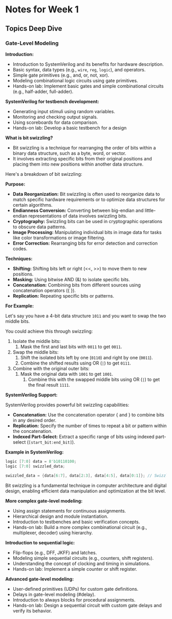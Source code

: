 # Notes for Week 1

## Topics Deep Dive

### Gate-Level Modeling

**Introduction:**

- Introduction to SystemVerilog and its benefits for hardware description.
- Basic syntax, data types (e.g., `wire`, `reg`, `logic`), and operators.
- Simple gate primitives (e.g., and, or, not, xor).
- Modeling combinational logic circuits using gate primitives.
- Hands-on lab: Implement basic gates and simple combinational circuits (e.g., half-adder, full-adder).

**SystemVerilog for testbench development:**

- Generating input stimuli using random variables.
- Monitoring and checking output signals.
- Using scoreboards for data comparison.
- Hands-on lab: Develop a basic testbench for a design

**What is bit swizzling?**

- Bit swizzling is a technique for rearranging the order of bits within a binary data structure, such as a byte, word, or vector.
- It involves extracting specific bits from their original positions and placing them into new positions within another data structure.

Here's a breakdown of bit swizzling:

**Purpose:**

- **Data Reorganization:** Bit swizzling is often used to reorganize data to match specific hardware requirements or to optimize data structures for certain algorithms.
- **Endianness Conversion:** Converting between big-endian and little-endian representations of data involves swizzling bits.
- **Cryptography:** Swizzling bits can be used in cryptographic operations to obscure data patterns.
- **Image Processing:** Manipulating individual bits in image data for tasks like color transformations or image filtering.
- **Error Correction:** Rearranging bits for error detection and correction codes.

**Techniques:**

- **Shifting:** Shifting bits left or right (<<, >>) to move them to new positions.
- **Masking:** Using bitwise AND (&) to isolate specific bits.
- **Concatenation:** Combining bits from different sources using concatenation operators ({ }).
- **Replication:** Repeating specific bits or patterns.

**For Example:**

Let's say you have a 4-bit data structure `1011` and you want to swap the two middle bits.

You could achieve this through swizzling:

1. Isolate the middle bits:
   1. Mask the first and last bits with `0011` to get `0011`.
1. Swap the middle bits:
   1. Shift the isolated bits left by one (`0110`) and right by one (`0011`).
   1. Combine the shifted results using OR (`|`) to get `0111`.
1. Combine with the original outer bits:
   1. Mask the original data with `1001` to get `1001`.
      1. Combine this with the swapped middle bits using OR (`|`) to get the final result `1111`.

**SystemVerilog Support:**

SystemVerilog provides powerful bit swizzling capabilities:

- **Concatenation:** Use the concatenation operator { and } to combine bits in any desired order.
- **Replication:** Specify the number of times to repeat a bit or pattern within the concatenation.
- **Indexed Part-Select:** Extract a specific range of bits using indexed part-select (`[start_bit:end_bit]`).

**Example in SystemVerilog:**

```verilog
logic [7:0] data = 8'b10110100;
logic [7:0] swizzled_data;

swizzled_data = {data[6:7], data[2:3], data[4:5], data[0:1]}; // Swizzle specific bits
```

Bit swizzling is a fundamental technique in computer architecture and digital design, enabling efficient data manipulation and optimization at the bit level.

**More complex gate-level modeling:**

- Using assign statements for continuous assignments.
- Hierarchical design and module instantiation.
- Introduction to testbenches and basic verification concepts.
- Hands-on lab: Build a more complex combinational circuit (e.g., multiplexer, decoder) using hierarchy.

**Introduction to sequential logic:**

- Flip-flops (e.g., DFF, JKFF) and latches.
- Modeling simple sequential circuits (e.g., counters, shift registers).
- Understanding the concept of clocking and timing in simulations.
- Hands-on lab: Implement a simple counter or shift register.

**Advanced gate-level modeling:**

- User-defined primitives (UDPs) for custom gate definitions.
- Delays in gate-level modeling (#delay).
- Introduction to always blocks for procedural assignments.
- Hands-on lab: Design a sequential circuit with custom gate delays and verify its behavior.